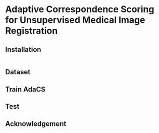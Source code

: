 # Adaptive Correspondence Scoring for Unsupervised Medical Image Registration

## Installation
```

```

## Dataset

## 

## Train AdaCS

## Test


## Acknowledgement